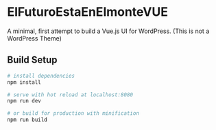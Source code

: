 # ElFuturoEstaEnElmonteVUE

A minimal, first attempt to build a Vue.js UI for WordPress. (This is not a WordPress Theme)

## Build Setup

``` bash
# install dependencies
npm install

# serve with hot reload at localhost:8080
npm run dev

# or build for production with minification
npm run build

```

